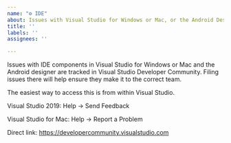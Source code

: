 ```yaml
---
name: "⚙ IDE"
about: Issues with Visual Studio for Windows or Mac, or the Android Designer.
title: ''
labels: ''
assignees: ''

---
```


Issues with IDE components in Visual Studio for Windows or Mac and the Android
designer are tracked in Visual Studio Developer Community. Filing issues
there will help ensure they make it to the correct team.

The easiest way to access this is from within Visual Studio.

Visual Studio 2019:
Help -> Send Feedback

Visual Studio for Mac:
Help -> Report a Problem

Direct link:
https://developercommunity.visualstudio.com